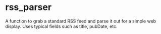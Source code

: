 # rss_parser
A function to grab a standard RSS feed and parse it out for a simple web display. Uses typical fields such as title, pubDate, etc.
